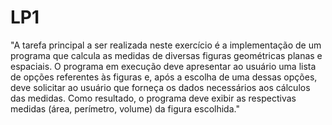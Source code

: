 # LP1

"A tarefa principal a ser realizada neste exercício é a implementação de um programa que calcula as
medidas de diversas figuras geométricas planas e espaciais. O programa em execução deve
apresentar ao usuário uma lista de opções referentes às figuras e, após a escolha de uma dessas
opções, deve solicitar ao usuário que forneça os dados necessários aos cálculos das medidas. Como
resultado, o programa deve exibir as respectivas medidas (área, perímetro, volume) da figura
escolhida."
